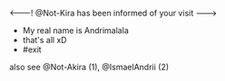 <---! @Not-Kira has been informed of your visit ---> 
- My real name is Andrimalala
- that's all xD
- #exit

also see @Not-Akira (1), @IsmaelAndrii (2)





